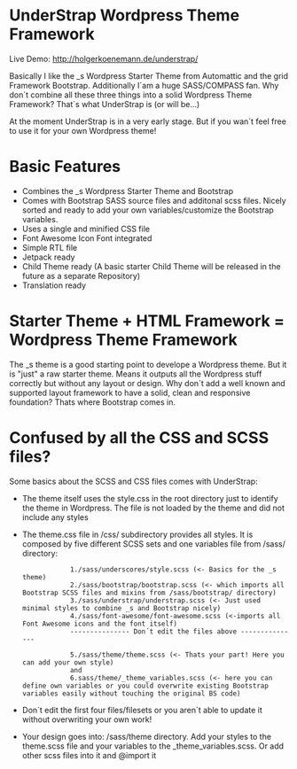 UnderStrap Wordpress Theme Framework
===

Live Demo: http://holgerkoenemann.de/understrap/

Basically I like the _s Wordpress Starter Theme from Automattic and the grid Framework Bootstrap. Additionally I´am a huge SASS/COMPASS fan. Why don´t combine all these three things into a solid Wordpress Theme Framework?
That´s what UnderStrap is (or will be...)

At the moment UnderStrap is in a very early stage. But if you wan´t feel free to use it for your own Wordpress theme!

Basic Features
=
- Combines the _s Wordpress Starter Theme and Bootstrap
- Comes with Bootstrap SASS source files and additonal scss files. Nicely sorted and ready to add your own variables/customize the Bootstrap variables.
- Uses a single and minified CSS file 
- Font Awesome Icon Font integrated
- Simple RTL file
- Jetpack ready
- Child Theme ready (A basic starter Child Theme will be released in the future as a separate Repository)
- Translation ready

Starter Theme + HTML Framework = Wordpress Theme Framework
=
The _s theme is a good starting point to develope a Wordpress theme. But it is "just" a raw starter theme. Means it outputs all the Wordpress stuff correctly but without any layout or design.
Why don´t add a well known and supported layout framework to have a solid, clean and responsive foundation? Thats where Bootstrap comes in.

Confused by all the CSS and SCSS files?
=
Some basics about the SCSS and CSS files comes with UnderStrap:
- The theme itself uses the style.css in the root directory just to identify the theme in Wordpress. The file is not loaded by the theme and did not include any styles
- The theme.css file in /css/ subdirectory provides all styles. It is composed by five different SCSS sets and one variables file from /sass/ directory:

                  1./sass/underscores/style.scss (<- Basics for the _s theme)
                  2./sass/bootstrap/bootstrap.scss (<- which imports all Bootstrap SCSS files and mixins from /sass/bootstrap/ directory)
                  3./sass/understrap/understrap.scss (<- Just used minimal styles to combine _s and Bootstrap nicely)
                  4./sass/font-awesome/font-awesome.scss (<-imports all Font Awesome icons and the font itself)
                  --------------- Don´t edit the files above --------------- 
                  
                  5./sass/theme/theme.scss (<- Thats your part! Here you can add your own style) 
                  and
                  6.sass/theme/_theme_variables.scss (<- here you can define own variables or you could overwrite existing Bootstrap variables easily without touching the original BS code)

- Don´t edit the first four files/filesets or you aren´t able to update it without overwriting your own work!
- Your design goes into: /sass/theme directory. Add your styles to the theme.scss file and your variables to the _theme_variables.scss. Or add other scss files into it and @import it


